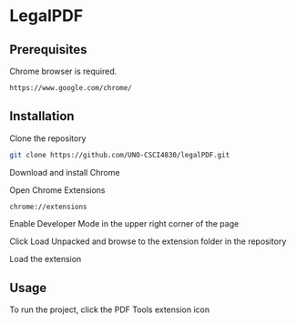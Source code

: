 <!-- Project Title -->

# LegalPDF

<!-- Prerequisites -->

## Prerequisites

Chrome browser is required.

```sh
https://www.google.com/chrome/
```

<!-- Installation -->

## Installation

Clone the repository

```sh
git clone https://github.com/UNO-CSCI4830/legalPDF.git
```
Download and install Chrome

Open Chrome Extensions

```sh
chrome://extensions
```

Enable Developer Mode in the upper right corner of the page

Click Load Unpacked and browse to the extension folder in the repository

Load the extension

<!-- Usage -->

## Usage

To run the project, click the PDF Tools extension icon